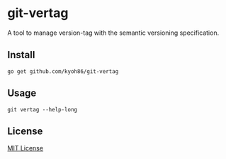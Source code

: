 # git-vertag

A tool to manage version-tag with the semantic versioning specification.

## Install

```
go get github.com/kyoh86/git-vertag
```

## Usage

```
git vertag --help-long
```

## License

[MIT License](http://www.opensource.org/licenses/MIT)
